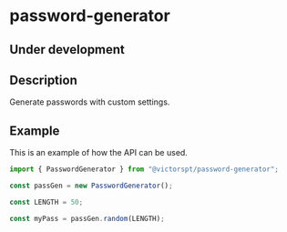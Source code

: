 # password-generator

## Under development

## Description

Generate passwords with custom settings.

## Example

This is an example of how the API can be used.

```javascript
import { PasswordGenerator } from "@victorspt/password-generator";

const passGen = new PasswordGenerator();

const LENGTH = 50;

const myPass = passGen.random(LENGTH);
```

